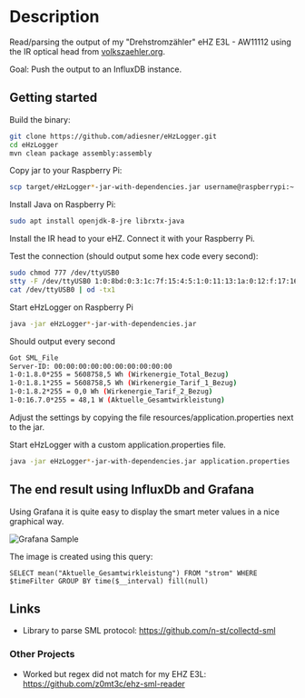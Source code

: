 # Description

Read/parsing the output of my "Drehstromzähler" eHZ E3L - AW11112 using the IR optical head from [volkszaehler.org](http://wiki.volkszaehler.org/hardware/controllers/ir-schreib-lesekopf).

Goal: Push the output to an InfluxDB instance. 

## Getting started

Build the binary:
```bash
git clone https://github.com/adiesner/eHzLogger.git
cd eHzLogger
mvn clean package assembly:assembly
```

Copy jar to your Raspberry Pi:
```bash
scp target/eHzLogger*-jar-with-dependencies.jar username@raspberrypi:~
```

Install Java on Raspberry Pi:
```bash
sudo apt install openjdk-8-jre librxtx-java
```

Install the IR head to your eHZ. Connect it with your Raspberry Pi.

Test the connection (should output some hex code every second):
```bash
sudo chmod 777 /dev/ttyUSB0
stty -F /dev/ttyUSB0 1:0:8bd:0:3:1c:7f:15:4:5:1:0:11:13:1a:0:12:f:17:16:0:0:0:0:0:0:0:0:0:0:0:0:0:0:0:0
cat /dev/ttyUSB0 | od -tx1
```

Start eHzLogger on Raspberry Pi
```bash
java -jar eHzLogger*-jar-with-dependencies.jar
```

Should output every second
```bash
Got SML_File
Server-ID: 00:00:00:00:00:00:00:00:00:00
1-0:1.8.0*255 = 5608758,5 Wh (Wirkenergie_Total_Bezug)
1-0:1.8.1*255 = 5608758,5 Wh (Wirkenergie_Tarif_1_Bezug)
1-0:1.8.2*255 = 0,0 Wh (Wirkenergie_Tarif_2_Bezug)
1-0:16.7.0*255 = 48,1 W (Aktuelle_Gesamtwirkleistung)
```

Adjust the settings by copying the file resources/application.properties next to the jar.

Start eHzLogger with a custom application.properties file.
```bash
java -jar eHzLogger*-jar-with-dependencies.jar application.properties
```

## The end result using InfluxDb and Grafana

Using Grafana it is quite easy to display the smart meter values in a nice graphical way.

![Grafana Sample](../assets/images/grafana.jpg?raw=true)

The image is created using this query:
```
SELECT mean("Aktuelle_Gesamtwirkleistung") FROM "strom" WHERE $timeFilter GROUP BY time($__interval) fill(null)
```


## Links
* Library to parse SML protocol: https://github.com/n-st/collectd-sml

### Other Projects
* Worked but regex did not match for my EHZ E3L: https://github.com/z0mt3c/ehz-sml-reader